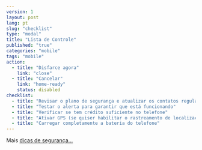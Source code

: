 ```yaml
---
version: 1
layout: post
lang: pt
slug: "checklist"
type: "modal"
title: "Lista de Controle"
published: "true"
categories: "mobile"
tags: "mobile"
action:
  - title: "Disfarce agora"
    link: "close"
  - title: "Cancelar"
    link: "home-ready"
    status: disabled
checklist:
  - title: "Revisar o plano de segurança e atualizar os contatos regularmente"
  - title: "Testar o alerta para garantir que está funcionando"
  - title: "Verificar se tem crédito suficiente no telefone"
  - title: "Ativar GPS (se quiser habilitar o rastreamento de localização)"
  - title: "Carregar completamente a bateria do telefone"
---
```


Mais [dicas de segurança... ](#help-charge)
